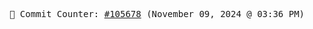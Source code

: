 <p align="center">
    <samp>
        📮 Commit Counter: <a href="https://github.com/Javascript-void0/Javascript-void0/commits/main">#105678</a> (November 09, 2024 @ 03:36 PM)
    </samp>
</p>